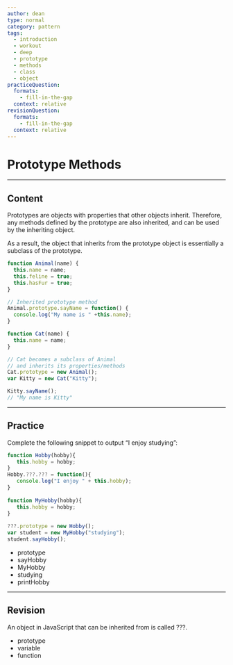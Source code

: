 ```yaml
---
author: dean
type: normal
category: pattern
tags:
  - introduction
  - workout
  - deep
  - prototype
  - methods
  - class
  - object
practiceQuestion:
  formats:
    - fill-in-the-gap
  context: relative
revisionQuestion:
  formats:
    - fill-in-the-gap
  context: relative
---
```


# Prototype Methods


---

## Content

Prototypes are objects with properties that other objects inherit. Therefore, any methods defined by the prototype are also inherited, and can be used by the inheriting object.

As a result, the object that inherits from the prototype object is essentially a subclass of the prototype.

```javascript
function Animal(name) {
  this.name = name;
  this.feline = true;
  this.hasFur = true;
}

// Inherited prototype method
Animal.prototype.sayName = function() {
  console.log("My name is " +this.name);
}

function Cat(name) {
  this.name = name;
}

// Cat becomes a subclass of Animal
// and inherits its properties/methods
Cat.prototype = new Animal();
var Kitty = new Cat("Kitty");

Kitty.sayName();
// "My name is Kitty"
```


---

## Practice

Complete the following snippet to output “I enjoy studying”:

```javascript
function Hobby(hobby){
   this.hobby = hobby;
}
Hobby.???.??? = function(){
   console.log("I enjoy " + this.hobby);
}
 
function MyHobby(hobby){
   this.hobby = hobby;
}
   
???.prototype = new Hobby();
var student = new MyHobby("studying");
student.sayHobby();
```

- prototype
- sayHobby
- MyHobby
- studying
- printHobby


---

## Revision

An object in JavaScript that can be inherited from is called ???.

- prototype
- variable
- function
